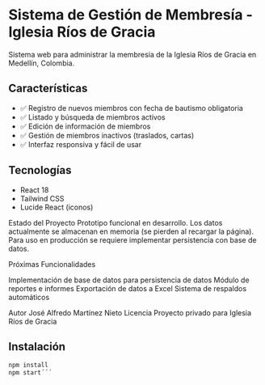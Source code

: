# Sistema de Gestión de Membresía - Iglesia Ríos de Gracia

Sistema web para administrar la membresía de la Iglesia Ríos de Gracia en Medellín, Colombia.

## Características

- ✅ Registro de nuevos miembros con fecha de bautismo obligatoria
- ✅ Listado y búsqueda de miembros activos
- ✅ Edición de información de miembros
- ✅ Gestión de miembros inactivos (traslados, cartas)
- ✅ Interfaz responsiva y fácil de usar

## Tecnologías

- React 18
- Tailwind CSS
- Lucide React (iconos)

Estado del Proyecto
Prototipo funcional en desarrollo. Los datos actualmente se almacenan en memoria (se pierden al recargar la página).
Para uso en producción se requiere implementar persistencia con base de datos.


Próximas Funcionalidades

Implementación de base de datos para persistencia de datos
Módulo de reportes e informes
Exportación de datos a Excel
Sistema de respaldos automáticos

Autor
José Alfredo Martínez Nieto
Licencia
Proyecto privado para Iglesia Ríos de Gracia

## Instalación
```bash
npm install
npm start´´´